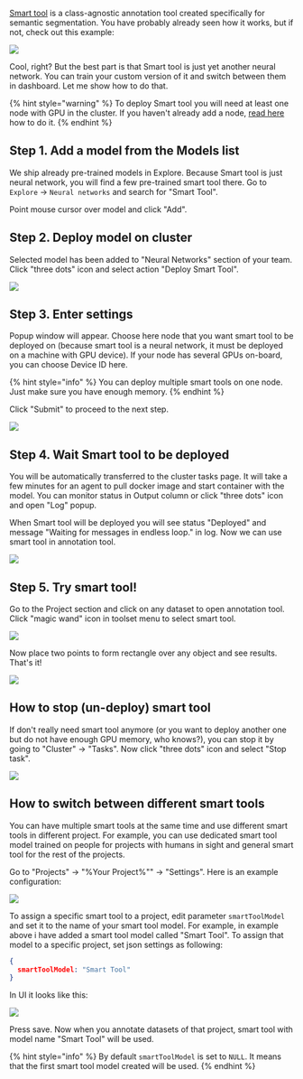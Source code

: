 [Smart tool](https://supervise.ly/smart-tool) is a class-agnostic annotation tool created specifically for semantic segmentation. You have probably already seen how it works, but if not, check out this example:

![](smart-tool.gif)

Cool, right? But the best part is that Smart tool is just yet another neural network. You can train your custom version of it and switch between them in dashboard. Let me show how to do that.

{% hint style="warning" %}
To deploy Smart tool you will need at least one node with GPU in the cluster. If you haven't already add a node, [read here](../../../customization/agents/add_delete_node/add_delete_node.md) how to do it.
{% endhint %}

## Step 1. Add a model from the Models list

We ship already pre-trained models in Explore. Because Smart tool is just neural network, you will find a few pre-trained smart tool there. Go to `Explore` → `Neural networks` and search for "Smart Tool".

Point mouse cursor over model and click "Add".

## Step 2. Deploy model on cluster

Selected model has been added to "Neural Networks" section of your team. Click "three dots" icon and select action "Deploy Smart Tool".

![](step2.png)

## Step 3. Enter settings

Popup window will appear. Choose here node that you want smart tool to be deployed on (because smart tool is a neural network, it must be deployed on a machine with GPU device). If your node has several GPUs on-board, you can choose Device ID here.

{% hint style="info" %}
You can deploy multiple smart tools on one node. Just make sure you have enough memory.
{% endhint %}

Click "Submit" to proceed to the next step.

![](step3.png)

## Step 4. Wait Smart tool to be deployed

You will be automatically transferred to the cluster tasks page. It will take a few minutes for an agent to pull docker image and start container with the model. You can monitor status in Output column or click "three dots" icon and open "Log" popup.

When Smart tool will be deployed you will see status "Deployed" and message "Waiting for messages in endless loop." in log. Now we can use smart tool in annotation tool.

![](step4.png)

## Step 5. Try smart tool!

Go to the Project section and click on any dataset to open annotation tool. Click "magic wand" icon in toolset menu to select smart tool.

![](step5.jpg)

Now place two points to form rectangle over any object and see results. That's it!

![](step5-b.jpg)

## How to stop (un-deploy) smart tool

If don't really need smart tool anymore (or you want to deploy another one but do not have enough GPU memory, who knows?), you can stop it by going to "Cluster" → "Tasks". Now click "three dots" icon and select "Stop task".

![](stop.png)

## How to switch between different smart tools

You can have multiple smart tools at the same time and use different smart tools in different project. For example, you can use dedicated smart tool model trained on people for projects with humans in sight and general smart tool for the rest of the projects.

Go to "Projects" → "%Your Project%"" → "Settings". Here is an example configuration:

![](project-settings.png)

To assign a specific smart tool to a project, edit parameter `smartToolModel` and set it to the name of your smart tool model. For example, in example above i have added a smart tool model called "Smart Tool". To assign that model to a specific project, set json settings as following:

```json
{
  smartToolModel: "Smart Tool"
}
```

In UI it looks like this:

![](explicit-smart-tool.png)

Press save. Now when you annotate datasets of that project, smart tool with model name "Smart Tool" will be used.

{% hint style="info" %}
By default `smartToolModel` is set to `NULL`. It means that the first smart tool model created will be used.
{% endhint %}
